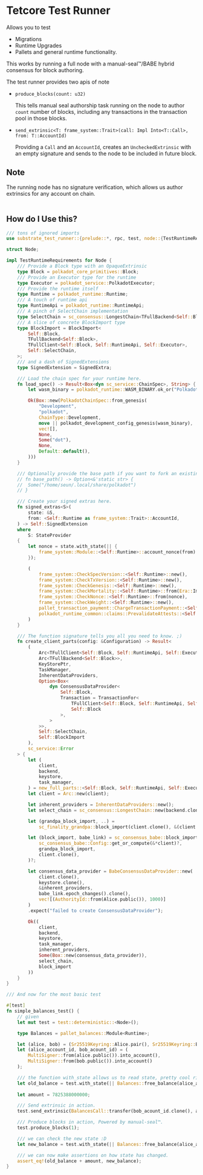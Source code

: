 # Tetcore Test Runner

Allows you to test
<br />

-   Migrations
-   Runtime Upgrades
-   Pallets and general runtime functionality.

This works by running a full node with a manual-seal™/BABE hybrid consensus for block authoring.

The test runner provides two apis of note

-   `produce_blocks(count: u32)`
    <br/>

    This tells manual seal authorship task running on the node to author `count` number of blocks, including any transactions in the transaction pool in those blocks.

-   `send_extrinsic<T: frame_system::Trait>(call: Impl Into<T::Call>, from: T::AccountId)`
    <br/>

    Providing a `Call` and an `AccountId`, creates an `UncheckedExtrinsic` with an empty signature and sends to the node to be included in future block.

<h2>Note</h2>
The running node has no signature verification, which allows us author extrinsics for any account on chain.
    <br/>
    <br/>

<h2>How do I Use this?</h2>


```rust
/// tons of ignored imports
use substrate_test_runner::{prelude::*, rpc, test, node::{TestRuntimeRequirements, StateProvider}};

struct Node;

impl TestRuntimeRequirements for Node {
    /// Provide a Block type with an OpaqueExtrinsic
    type Block = polkadot_core_primitives::Block;
    /// Provide an Executor type for the runtime
    type Executor = polkadot_service::PolkadotExecutor;
    /// Provide the runtime itself
    type Runtime = polkadot_runtime::Runtime;
    /// A touch of runtime api
    type RuntimeApi = polkadot_runtime::RuntimeApi;
    /// A pinch of SelectChain implementation
    type SelectChain = sc_consensus::LongestChain<TFullBackend<Self::Block>, Self::Block>;
    /// A slice of concrete BlockImport type
	type BlockImport = BlockImport<
		Self::Block,
		TFullBackend<Self::Block>,
		TFullClient<Self::Block, Self::RuntimeApi, Self::Executor>,
		Self::SelectChain,
    >;
    /// and a dash of SignedExtensions
	type SignedExtension = SignedExtra;

    /// Load the chain spec for your runtime here.
	fn load_spec() -> Result<Box<dyn sc_service::ChainSpec>, String> {
		let wasm_binary = polkadot_runtime::WASM_BINARY.ok_or("Polkadot development wasm not available")?;

		Ok(Box::new(PolkadotChainSpec::from_genesis(
			"Development",
			"polkadot",
			ChainType::Development,
			move || polkadot_development_config_genesis(wasm_binary),
			vec![],
			None,
			Some("dot"),
			None,
			Default::default(),
		)))
	}

    /// Optionally provide the base path if you want to fork an existing chain.
	// fn base_path() -> Option<&'static str> {
	// 	Some("/home/seun/.local/share/polkadot")
	// }

    /// Create your signed extras here.
	fn signed_extras<S>(
		state: &S,
		from: <Self::Runtime as frame_system::Trait>::AccountId,
	) -> Self::SignedExtension
	where
		S: StateProvider
	{
		let nonce = state.with_state(|| {
			frame_system::Module::<Self::Runtime>::account_nonce(from)
		});

		(
			frame_system::CheckSpecVersion::<Self::Runtime>::new(),
			frame_system::CheckTxVersion::<Self::Runtime>::new(),
			frame_system::CheckGenesis::<Self::Runtime>::new(),
			frame_system::CheckMortality::<Self::Runtime>::from(Era::Immortal),
			frame_system::CheckNonce::<Self::Runtime>::from(nonce),
			frame_system::CheckWeight::<Self::Runtime>::new(),
			pallet_transaction_payment::ChargeTransactionPayment::<Self::Runtime>::from(0),
			polkadot_runtime_common::claims::PrevalidateAttests::<Self::Runtime>::new(),
		)
	}

    /// The function signature tells you all you need to know. ;)
	fn create_client_parts(config: &Configuration) -> Result<
		(
			Arc<TFullClient<Self::Block, Self::RuntimeApi, Self::Executor>>,
			Arc<TFullBackend<Self::Block>>,
			KeyStorePtr,
			TaskManager,
			InherentDataProviders,
			Option<Box<
				dyn ConsensusDataProvider<
					Self::Block,
					Transaction = TransactionFor<
						TFullClient<Self::Block, Self::RuntimeApi, Self::Executor>,
						Self::Block
					>,
				>
			>>,
			Self::SelectChain,
			Self::BlockImport
		),
		sc_service::Error
	> {
		let (
			client,
			backend,
			keystore,
			task_manager,
		) = new_full_parts::<Self::Block, Self::RuntimeApi, Self::Executor>(config)?;
		let client = Arc::new(client);

		let inherent_providers = InherentDataProviders::new();
		let select_chain = sc_consensus::LongestChain::new(backend.clone());

		let (grandpa_block_import, ..) =
			sc_finality_grandpa::block_import(client.clone(), &(client.clone() as Arc<_>), select_chain.clone())?;

		let (block_import, babe_link) = sc_consensus_babe::block_import(
			sc_consensus_babe::Config::get_or_compute(&*client)?,
			grandpa_block_import,
			client.clone(),
		)?;

		let consensus_data_provider = BabeConsensusDataProvider::new(
			client.clone(),
			keystore.clone(),
			&inherent_providers,
			babe_link.epoch_changes().clone(),
			vec![(AuthorityId::from(Alice.public()), 1000)]
		)
		.expect("failed to create ConsensusDataProvider");

		Ok((
			client,
			backend,
			keystore,
			task_manager,
			inherent_providers,
			Some(Box::new(consensus_data_provider)),
			select_chain,
			block_import
		))
	}
}

/// And now for the most basic test

#[test]
fn simple_balances_test() {
	// given
	let mut test = test::deterministic::<Node>();

	type Balances = pallet_balances::Module<Runtime>;

	let (alice, bob) = (Sr25519Keyring::Alice.pair(), Sr25519Keyring::Bob.pair());
	let (alice_account_id, bob_acount_id) = (
        MultiSigner::from(alice.public()).into_account(),
        MultiSigner::from(bob.public()).into_account()
    );

    /// the function with_state allows us to read state, pretty cool right? :D
	let old_balance = test.with_state(|| Balances::free_balance(alice_account_id.clone()));
    
    let amount = 7825388000000;

    /// Send extrinsic in action.
	test.send_extrinsic(BalancesCall::transfer(bob_acount_id.clone(), amount), alice_account_id.clone());

    /// Produce blocks in action, Powered by manual-seal™.
	test.produce_blocks(1);

    /// we can check the new state :D
	let new_balance = test.with_state(|| Balances::free_balance(alice_account_id));

    /// we can now make assertions on how state has changed.
	assert_eq!(old_balance + amount, new_balance);
}
```
